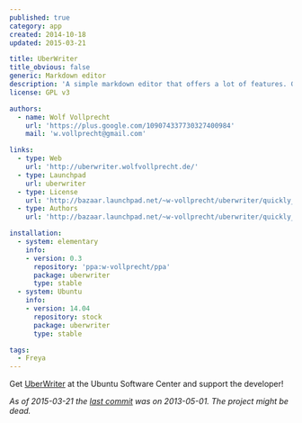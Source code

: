 ```yaml
---
published: true
category: app
created: 2014-10-18
updated: 2015-03-21

title: UberWriter
title_obvious: false
generic: Markdown editor
description: 'A simple markdown editor that offers a lot of features. Get it if you love markdown and like writing in a clutter free environment.'
license: GPL v3

authors:
  - name: Wolf Vollprecht
    url: 'https://plus.google.com/109074337730327400984'
    mail: 'w.vollprecht@gmail.com'

links:
  - type: Web
    url: 'http://uberwriter.wolfvollprecht.de/'
  - type: Launchpad
    url: uberwriter
  - type: License
    url: 'http://bazaar.launchpad.net/~w-vollprecht/uberwriter/quickly_trunk/view/head:/COPYING'
  - type: Authors
    url: 'http://bazaar.launchpad.net/~w-vollprecht/uberwriter/quickly_trunk/view/head:/AUTHORS'

installation:
  - system: elementary
    info:
    - version: 0.3
      repository: 'ppa:w-vollprecht/ppa'
      package: uberwriter
      type: stable
  - system: Ubuntu
    info:
    - version: 14.04
      repository: stock
      package: uberwriter
      type: stable

tags:
  - Freya
---
```


Get [UberWriter](apt://uberwriter) at the Ubuntu Software Center and support the developer!

*As of 2015-03-21 the [last commit](https://code.launchpad.net/uberwriter) was on 2013-05-01. The project might be dead.*